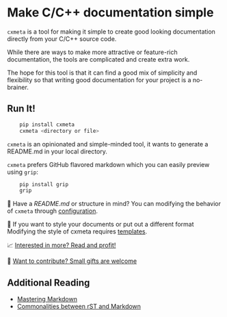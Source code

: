 # Make C/C++ documentation simple

`cxmeta` is a tool for making it simple to create good looking documentation directly from your C/C++ source code.

While there are ways to make more attractive or feature-rich documentation, the tools are complicated and create extra work.

The hope for this tool is that it can find a good mix of simplicity and flexibility so that writing good documentation for your project is a no-brainer.

## Run It!

```bash
    pip install cxmeta
    cxmeta <directory or file>
```

`cxmeta` is an opinionated and simple-minded tool, it wants to generate a README.md in your local directory.

`cxmeta` prefers GitHub flavored markdown which you can easily preview using `grip`:

```bash
    pip install grip
    grip
```

:electric_plug: Have a *README.md* or structure in mind? You can modifying the behavior of `cxmeta` through [configuration](DETAILS.md).

:triangular_ruler: If you want to style your documents or put out a different format Modifying the style of cxmeta requires [templates](DETAILS.md).


:chart_with_upwards_trend: [Interested in more? Read and profit!](DETAILS.md)

:gift: [Want to contribute? Small gifts are welcome](CONTRIBUTING.md)

## Additional Reading

* [Mastering Markdown](https://guides.github.com/features/mastering-markdown/)
* [Commonalities between rST and Markdown](https://gist.github.com/dupuy/1855764)
